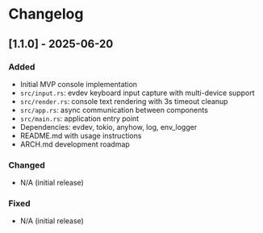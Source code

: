 # Changelog

## [1.1.0] - 2025-06-20

### Added
- Initial MVP console implementation
- `src/input.rs`: evdev keyboard input capture with multi-device support
- `src/render.rs`: console text rendering with 3s timeout cleanup
- `src/app.rs`: async communication between components
- `src/main.rs`: application entry point
- Dependencies: evdev, tokio, anyhow, log, env_logger
- README.md with usage instructions
- ARCH.md development roadmap

### Changed
- N/A (initial release)

### Fixed
- N/A (initial release)
